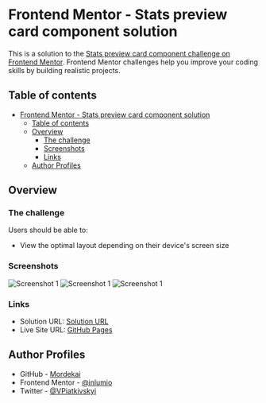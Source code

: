 # Frontend Mentor - Stats preview card component solution

This is a solution to the [Stats preview card component challenge on Frontend Mentor](https://www.frontendmentor.io/challenges/stats-preview-card-component-8JqbgoU62). Frontend Mentor challenges help you improve your coding skills by building realistic projects. 

## Table of contents

- [Frontend Mentor - Stats preview card component solution](#frontend-mentor---stats-preview-card-component-solution)
	- [Table of contents](#table-of-contents)
	- [Overview](#overview)
		- [The challenge](#the-challenge)
		- [Screenshots](#screenshots)
		- [Links](#links)
	- [Author Profiles](#author-profiles)

## Overview

### The challenge

Users should be able to:

- View the optimal layout depending on their device's screen size

### Screenshots

![Screenshot 1](./screenshots/screenshot-1.png)
![Screenshot 1](./screenshots/screenshot-2.png)
![Screenshot 1](./screenshots/screenshot-3.png)

### Links

- Solution URL: [Solution URL](https://www.frontendmentor.io/solutions/nft-preview-card-with-shadows-and-grid-sWcQSmqIRC)
- Live Site URL: [GitHub Pages](https://inlumio.github.io/nft-preview-card-component-frontendmentor/)

## Author Profiles

- GitHub - [Mordekai](https://github.com/inlumio)
- Frontend Mentor - [@inlumio](https://www.frontendmentor.io/profile/inlumio)
- Twitter - [@VPiatkivskyi](https://twitter.com/VPiatkivskyi)
